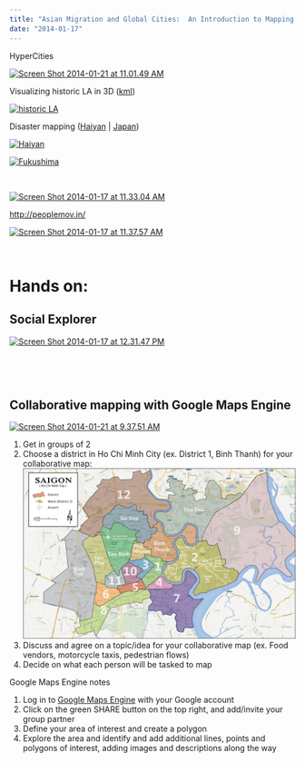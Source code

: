 ```yaml
---
title: "Asian Migration and Global Cities:  An Introduction to Mapping and Data Visualization"
date: "2014-01-17"
---
```


HyperCities

[![Screen Shot 2014-01-21 at 11.01.49 AM](images/Screen-Shot-2014-01-21-at-11.01.49-AM-1024x264.png)](http://thebook.hypercities.com/#/category/read)

Visualizing historic LA in 3D ([kml](http://sandbox.idre.ucla.edu/kml/Los%20Angeles%20Historical%20Maps.kmz))

[![historic LA](images/Screen-Shot-2013-11-13-at-11.56.26-AM-1024x186.png)](http://sandbox.idre.ucla.edu/kml/Los%20Angeles%20Historical%20Maps.kmz)

Disaster mapping ([Haiyan](http://sandbox.idre.ucla.edu/kml/haiyan.kmz) | [Japan](http://sandbox.idre.ucla.edu/kml/311Japan.kmz))

[![Haiyan](images/Screen-Shot-2013-11-13-at-12.05.25-PM-1024x223.png)](http://sandbox.idre.ucla.edu/kml/haiyan.kmz)

[![Fukushima](images/Screen-Shot-2013-11-13-at-12.01.25-PM-1024x226.png)](http://sandbox.idre.ucla.edu/kml/311Japan.kmz)

 

[![Screen Shot 2014-01-17 at 11.33.04 AM](images/Screen-Shot-2014-01-17-at-11.33.04-AM-1024x187.png)](http://www.nytimes.com/interactive/2009/03/10/us/20090310-immigration-explorer.html?_r=0)

http://peoplemov.in/

[![Screen Shot 2014-01-17 at 11.37.57 AM](images/Screen-Shot-2014-01-17-at-11.37.57-AM-1024x218.png)](http://peoplemov.in/)

 

# Hands on:

## Social Explorer

[![Screen Shot 2014-01-17 at 12.31.47 PM](images/Screen-Shot-2014-01-17-at-12.31.47-PM-1024x226.png)](http://socialexplorer.com/)

 

 

## Collaborative mapping with Google Maps Engine

[![Screen Shot 2014-01-21 at 9.37.51 AM](images/Screen-Shot-2014-01-21-at-9.37.51-AM-1024x318.png)](https://mapsengine.google.com/map/)

1. Get in groups of 2
2. Choose a district in Ho Chi Minh City (ex. District 1, Binh Thanh) for your collaborative map: [![](images/saigon-map.jpg)](http://codiemaps.files.wordpress.com/2013/07/saigon-map.jpg)
3. Discuss and agree on a topic/idea for your collaborative map (ex. Food vendors, motorcycle taxis, pedestrian flows)
4. Decide on what each person will be tasked to map

Google Maps Engine notes

1. Log in to [Google Maps Engine](https://mapsengine.google.com/map/) with your Google account
2. Click on the green SHARE button on the top right, and add/invite your group partner
3. Define your area of interest and create a polygon
4. Explore the area and identify and add additional lines, points and polygons of interest, adding images and descriptions along the way
